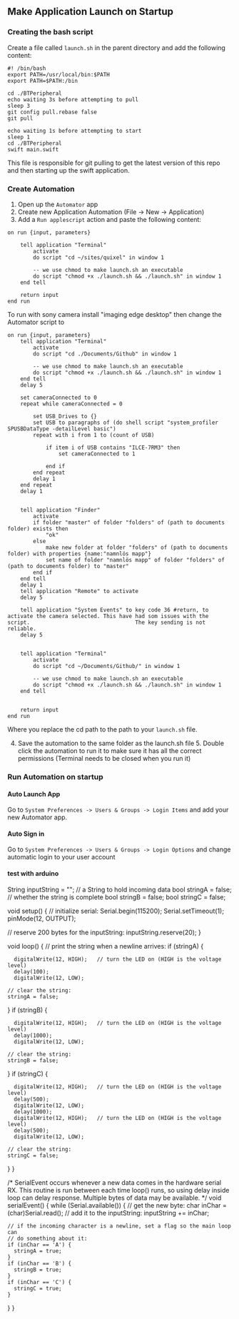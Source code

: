 ## Make Application Launch on Startup

### Creating the bash script

Create a file called `launch.sh` in the parent directory and add the following content:

```
#! /bin/bash
export PATH=/usr/local/bin:$PATH
export PATH=$PATH:/bin

cd ./BTPeripheral
echo waiting 3s before attempting to pull
sleep 3
git config pull.rebase false
git pull

echo waiting 1s before attempting to start
sleep 1
cd ./BTPeripheral
swift main.swift
```

This file is responsible for git pulling to get the latest version of this repo and then starting up the swift application.

### Create Automation

1. Open up the `Automator` app
2. Create new Application Automation (File -> New -> Application)
3. Add a `Run applescript` action and paste the following content:

```
on run {input, parameters}
	
	tell application "Terminal"
		activate
		do script "cd ~/sites/quixel" in window 1

		-- we use chmod to make launch.sh an executable
		do script "chmod +x ./launch.sh && ./launch.sh" in window 1
	end tell

	return input
end run
```
To run with sony camera install "imaging edge desktop" then change the Automator script to
```
on run {input, parameters}
	tell application "Terminal"
		activate
		do script "cd ./Documents/Github" in window 1
		
		-- we use chmod to make launch.sh an executable
		do script "chmod +x ./launch.sh && ./launch.sh" in window 1
	end tell
	delay 5
	
	set cameraConnected to 0
	repeat while cameraConnected = 0
		
		set USB_Drives to {}
		set USB to paragraphs of (do shell script "system_profiler SPUSBDataType -detailLevel basic")
		repeat with i from 1 to (count of USB)
			
			if item i of USB contains "ILCE-7RM3" then
				set cameraConnected to 1
				
			end if
		end repeat
		delay 1
	end repeat
	delay 1
	
	
	tell application "Finder"
		activate
		if folder "master" of folder "folders" of (path to documents folder) exists then
			"ok"
		else
			make new folder at folder "folders" of (path to documents folder) with properties {name:"namnlös mapp"}
			set name of folder "namnlös mapp" of folder "folders" of (path to documents folder) to "master"
		end if
	end tell
	delay 1
	tell application "Remote" to activate
	delay 5
	
	tell application "System Events" to key code 36 #return, to activate the camera selected. This have had som issues with the script. 								The key sending is not reliable.
	delay 5
	
	
	tell application "Terminal"
		activate
		do script "cd ~/Documents/Github/" in window 1
		
		-- we use chmod to make launch.sh an executable
		do script "chmod +x ./launch.sh && ./launch.sh" in window 1
	end tell
	
	
	return input
end run
```

Where you replace the cd path to the path to your `launch.sh` file.

4. Save the automation to the same folder as the launch.sh file 5. Double click the automation to run it to make sure it has all the correct permissions (Terminal needs to be closed when you run it)

### Run Automation on startup

#### Auto Launch App

Go to `System Preferences -> Users & Groups -> Login Items` and add your new Automator app.

#### Auto Sign in

Go to `System Preferences -> Users & Groups -> Login Options` and change automatic login to your user account

#### test with arduino 

String inputString = "";         // a String to hold incoming data
bool stringA = false;  // whether the string is complete
bool stringB = false; 
bool stringC = false; 

void setup() {
  // initialize serial:
   Serial.begin(115200);
 Serial.setTimeout(1);
    pinMode(12, OUTPUT);

  // reserve 200 bytes for the inputString:
  inputString.reserve(20);
}

void loop() {
  // print the string when a newline arrives:
  if (stringA) {

      digitalWrite(12, HIGH);   // turn the LED on (HIGH is the voltage level)
      delay(100);
      digitalWrite(12, LOW);
    
    // clear the string:
    stringA = false;
  }
  if (stringB) {

      digitalWrite(12, HIGH);   // turn the LED on (HIGH is the voltage level)
      delay(1000);
      digitalWrite(12, LOW);
    
    // clear the string:
    stringB = false;
  }
    if (stringC) {

      digitalWrite(12, HIGH);   // turn the LED on (HIGH is the voltage level)
      delay(500);
      digitalWrite(12, LOW);
      delay(1000);
      digitalWrite(12, HIGH);   // turn the LED on (HIGH is the voltage level)
      delay(500);
      digitalWrite(12, LOW);
    
    // clear the string:
    stringC = false;
  }
}

/*
  SerialEvent occurs whenever a new data comes in the hardware serial RX. This
  routine is run between each time loop() runs, so using delay inside loop can
  delay response. Multiple bytes of data may be available.
*/
void serialEvent() {
  while (Serial.available()) {
    // get the new byte:
    char inChar = (char)Serial.read();
    // add it to the inputString:
    inputString += inChar;

    
    // if the incoming character is a newline, set a flag so the main loop can
    // do something about it:
    if (inChar == 'A') {
      stringA = true;
    }
    if (inChar == 'B') {
      stringB = true;
    }
    if (inChar == 'C') {
      stringC = true;
    }
  }
}
